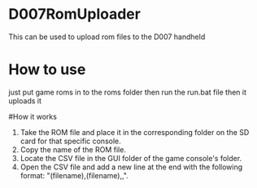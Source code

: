 # D007RomUploader
This can be used to upload rom files to the D007 handheld
# How to use
just put game roms in to the roms folder then run the run.bat file then it uploads it

#How it works
1. Take the ROM file and place it in the corresponding folder on the SD card for that specific console.
2. Copy the name of the ROM file.
3. Locate the CSV file in the GUI folder of the game console's folder.
4. Open the CSV file and add a new line at the end with the following format: "(filename),(filename),,".
